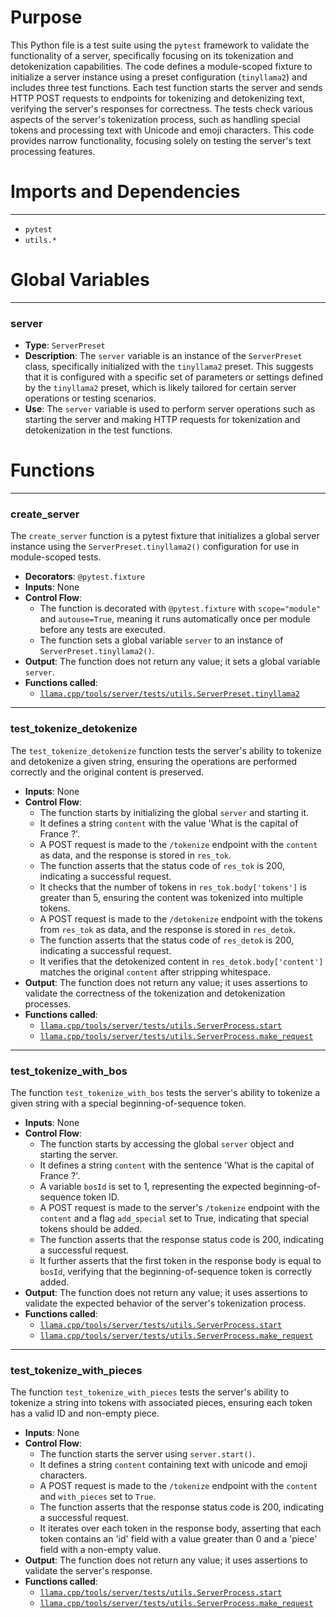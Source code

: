 # Purpose
This Python file is a test suite using the `pytest` framework to validate the functionality of a server, specifically focusing on its tokenization and detokenization capabilities. The code defines a module-scoped fixture to initialize a server instance using a preset configuration (`tinyllama2`) and includes three test functions. Each test function starts the server and sends HTTP POST requests to endpoints for tokenizing and detokenizing text, verifying the server's responses for correctness. The tests check various aspects of the server's tokenization process, such as handling special tokens and processing text with Unicode and emoji characters. This code provides narrow functionality, focusing solely on testing the server's text processing features.
# Imports and Dependencies

---
- `pytest`
- `utils.*`


# Global Variables

---
### server
- **Type**: `ServerPreset`
- **Description**: The `server` variable is an instance of the `ServerPreset` class, specifically initialized with the `tinyllama2` preset. This suggests that it is configured with a specific set of parameters or settings defined by the `tinyllama2` preset, which is likely tailored for certain server operations or testing scenarios.
- **Use**: The `server` variable is used to perform server operations such as starting the server and making HTTP requests for tokenization and detokenization in the test functions.


# Functions

---
### create\_server<!-- {{#callable:llama.cpp/tools/server/tests/unit/test_tokenize.create_server}} -->
The `create_server` function is a pytest fixture that initializes a global server instance using the `ServerPreset.tinyllama2()` configuration for use in module-scoped tests.
- **Decorators**: `@pytest.fixture`
- **Inputs**: None
- **Control Flow**:
    - The function is decorated with `@pytest.fixture` with `scope="module"` and `autouse=True`, meaning it runs automatically once per module before any tests are executed.
    - The function sets a global variable `server` to an instance of `ServerPreset.tinyllama2()`.
- **Output**: The function does not return any value; it sets a global variable `server`.
- **Functions called**:
    - [`llama.cpp/tools/server/tests/utils.ServerPreset.tinyllama2`](../utils.py.driver.md#ServerPresettinyllama2)


---
### test\_tokenize\_detokenize<!-- {{#callable:llama.cpp/tools/server/tests/unit/test_tokenize.test_tokenize_detokenize}} -->
The `test_tokenize_detokenize` function tests the server's ability to tokenize and detokenize a given string, ensuring the operations are performed correctly and the original content is preserved.
- **Inputs**: None
- **Control Flow**:
    - The function starts by initializing the global `server` and starting it.
    - It defines a string `content` with the value 'What is the capital of France ?'.
    - A POST request is made to the `/tokenize` endpoint with the `content` as data, and the response is stored in `res_tok`.
    - The function asserts that the status code of `res_tok` is 200, indicating a successful request.
    - It checks that the number of tokens in `res_tok.body['tokens']` is greater than 5, ensuring the content was tokenized into multiple tokens.
    - A POST request is made to the `/detokenize` endpoint with the tokens from `res_tok` as data, and the response is stored in `res_detok`.
    - The function asserts that the status code of `res_detok` is 200, indicating a successful request.
    - It verifies that the detokenized content in `res_detok.body['content']` matches the original `content` after stripping whitespace.
- **Output**: The function does not return any value; it uses assertions to validate the correctness of the tokenization and detokenization processes.
- **Functions called**:
    - [`llama.cpp/tools/server/tests/utils.ServerProcess.start`](../utils.py.driver.md#ServerProcessstart)
    - [`llama.cpp/tools/server/tests/utils.ServerProcess.make_request`](../utils.py.driver.md#ServerProcessmake_request)


---
### test\_tokenize\_with\_bos<!-- {{#callable:llama.cpp/tools/server/tests/unit/test_tokenize.test_tokenize_with_bos}} -->
The function `test_tokenize_with_bos` tests the server's ability to tokenize a given string with a special beginning-of-sequence token.
- **Inputs**: None
- **Control Flow**:
    - The function starts by accessing the global `server` object and starting the server.
    - It defines a string `content` with the sentence 'What is the capital of France ?'.
    - A variable `bosId` is set to 1, representing the expected beginning-of-sequence token ID.
    - A POST request is made to the server's `/tokenize` endpoint with the `content` and a flag `add_special` set to True, indicating that special tokens should be added.
    - The function asserts that the response status code is 200, indicating a successful request.
    - It further asserts that the first token in the response body is equal to `bosId`, verifying that the beginning-of-sequence token is correctly added.
- **Output**: The function does not return any value; it uses assertions to validate the expected behavior of the server's tokenization process.
- **Functions called**:
    - [`llama.cpp/tools/server/tests/utils.ServerProcess.start`](../utils.py.driver.md#ServerProcessstart)
    - [`llama.cpp/tools/server/tests/utils.ServerProcess.make_request`](../utils.py.driver.md#ServerProcessmake_request)


---
### test\_tokenize\_with\_pieces<!-- {{#callable:llama.cpp/tools/server/tests/unit/test_tokenize.test_tokenize_with_pieces}} -->
The function `test_tokenize_with_pieces` tests the server's ability to tokenize a string into tokens with associated pieces, ensuring each token has a valid ID and non-empty piece.
- **Inputs**: None
- **Control Flow**:
    - The function starts the server using `server.start()`.
    - It defines a string `content` containing text with unicode and emoji characters.
    - A POST request is made to the `/tokenize` endpoint with the `content` and `with_pieces` set to `True`.
    - The function asserts that the response status code is 200, indicating a successful request.
    - It iterates over each token in the response body, asserting that each token contains an 'id' field with a value greater than 0 and a 'piece' field with a non-empty value.
- **Output**: The function does not return any value; it uses assertions to validate the server's response.
- **Functions called**:
    - [`llama.cpp/tools/server/tests/utils.ServerProcess.start`](../utils.py.driver.md#ServerProcessstart)
    - [`llama.cpp/tools/server/tests/utils.ServerProcess.make_request`](../utils.py.driver.md#ServerProcessmake_request)


